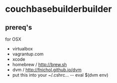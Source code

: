 # couchbasebuilderbuilder

## prereq's

for OSX
- virtualbox
- vagrantup.com
- xcode
- homebrew / http://brew.sh
- dvm / http://fnichol.github.io/dvm
- put this into your ~/.cshrc...
-- eval $(dvm env)
